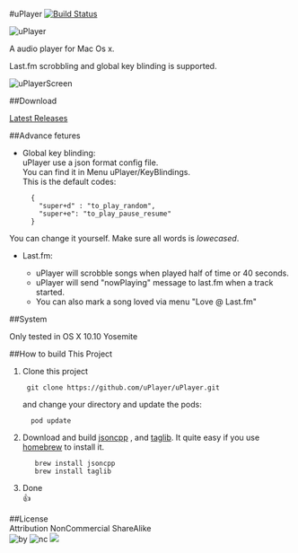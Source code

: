 #uPlayer [![Build Status](https://travis-ci.org/uPlayer/uPlayer.svg?branch=master)](https://travis-ci.org/uPlayer/uPlayer)  

![uPlayer](res/uPlayer.png)    

A audio player for Mac Os x.  

Last.fm scrobbling and global key blinding is supported.

![uPlayerScreen](res/uPlayerScreen.png)

##Download  

[Latest Releases](https://github.com/uPlayer/uPlayer/releases/latest)  

##Advance fetures  

* Global key blinding:  
uPlayer use a json format config file.  
You can find it in Menu uPlayer/KeyBlindings.  
This is the default codes:  

		{
		  "super+d" : "to_play_random",
	      "super+e": "to_play_pause_resume"
		}

You can change it yourself. Make sure all words is *lowecased*.

* Last.fm:  
	 
	 * uPlayer will scrobble songs when played half of time or 40 seconds.  
	 * uPlayer will send "nowPlaying" message to last.fm when a track started.
	 * You can also mark a song loved via menu "Love @ Last.fm"

##System  

Only tested in OS X 10.10 Yosemite  


##How to build This Project  

1. Clone this project 
		
		git clone https://github.com/uPlayer/uPlayer.git 
	
	 and change your directory and update the pods:
	 
		 pod update
	 
2. Download and build [jsoncpp](http://sourceforge.net/projects/jsoncpp/) , and [taglib](www.taglib.com). It quite easy if you use [homebrew](http://brew.sh) to install it.   
 
		  brew install jsoncpp  
		  brew install taglib
	
3. Done   
		 👍


##License   
Attribution  NonCommercial  ShareAlike   
![by](https://creativecommons.org/images/deed/by.png)   ![nc](https://creativecommons.org/images/deed/nc.png) 
![](https://creativecommons.org/images/deed/sa.png)  





